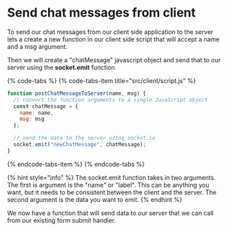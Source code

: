 # Send chat messages from client

To send our chat messages from our client side application to the server lets a create a new function in our client side script that will accept a name and a msg argument. 

Then we will create a "chatMessage" javascript object and send that to our server using the **socket.emit** function.

{% code-tabs %}
{% code-tabs-item title="src/client/script.js" %}
```javascript
function postChatMessageToServer(name, msg) {
  // convert the function arguments to a single JavaScript object
  const chatMessage = {
    name: name,
    msg: msg
  };

  // send the data to the server using socket.io
  socket.emit("newChatMessage", chatMessage);
}

```
{% endcode-tabs-item %}
{% endcode-tabs %}

{% hint style="info" %}
The socket.emit function takes in two arguments. The first is argument is the "name" or "label". This can be anything you want, but it needs to be consistent between the client and the server. The second argument is the data you want to emit.
{% endhint %}

We now have a function that will send data to our server that we can call from our existing form submit handler.

